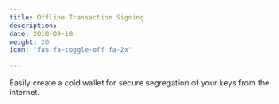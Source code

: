 ```yaml
---
title: Offline Transaction Signing 
description:
date: 2018-09-18
weight: 20
icon: "fas fa-toggle-off fa-2x"

---
```

Easily create a cold wallet for secure segregation of your keys from the internet.

